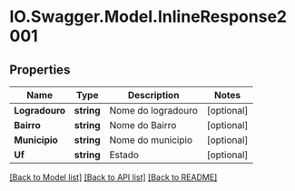 # IO.Swagger.Model.InlineResponse2001
## Properties

Name | Type | Description | Notes
------------ | ------------- | ------------- | -------------
**Logradouro** | **string** | Nome do logradouro | [optional] 
**Bairro** | **string** | Nome do Bairro | [optional] 
**Municipio** | **string** | Nome do municipio | [optional] 
**Uf** | **string** | Estado | [optional] 

[[Back to Model list]](../README.md#documentation-for-models) [[Back to API list]](../README.md#documentation-for-api-endpoints) [[Back to README]](../README.md)

